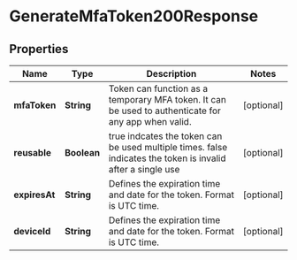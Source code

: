 

# GenerateMfaToken200Response


## Properties

| Name | Type | Description | Notes |
|------------ | ------------- | ------------- | -------------|
|**mfaToken** | **String** | Token can function as a temporary MFA token. It can be used to authenticate for any app when valid. |  [optional] |
|**reusable** | **Boolean** | true indcates the token can be used multiple times. false indicates the token is invalid after a single use |  [optional] |
|**expiresAt** | **String** | Defines the expiration time and date for the token. Format is UTC time. |  [optional] |
|**deviceId** | **String** | Defines the expiration time and date for the token. Format is UTC time. |  [optional] |



